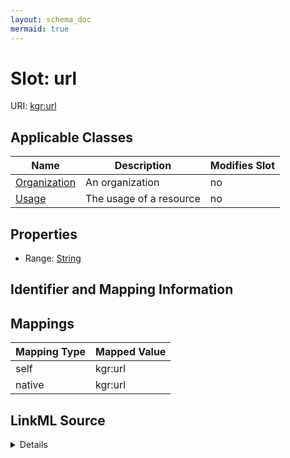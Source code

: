 ```yaml
---
layout: schema_doc
mermaid: true
---
```




# Slot: url



URI: [kgr:url](https://w3id.org/bridge2ai/data-sheets-schema/url)



<!-- no inheritance hierarchy -->





## Applicable Classes

| Name | Description | Modifies Slot |
| --- | --- | --- |
| [Organization](Organization.html) | An organization |  no  |
| [Usage](Usage.html) | The usage of a resource |  no  |







## Properties

* Range: [String](String.html)





## Identifier and Mapping Information








## Mappings

| Mapping Type | Mapped Value |
| ---  | ---  |
| self | kgr:url |
| native | kgr:url |




## LinkML Source

<details>
```yaml
name: url
alias: url
domain_of:
- Organization
- Usage
range: string

```
</details>
